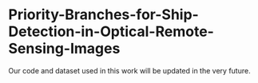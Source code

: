 # Priority-Branches-for-Ship-Detection-in-Optical-Remote-Sensing-Images
Our code and dataset used in this work will be updated in the very future.
